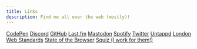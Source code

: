 ```yaml
---
title: Links
description: Find me all over the web (mostly)!
---
```


<nav class=" [ grid ] [ navigator ] ">
    <a class=" [ button ] " href="https://codepen.io/{{ author.codepen }}">CodePen</a>
    <a class=" [ button ] " href="https://last.fm/user/{{ author.lastfm }}">Discord</a>
    <a class=" [ button ] " href="https://github.com/{{ author.github }}">GitHub</a>
    <a class=" [ button ] " href="https://last.fm/user/{{ author.lastfm }}">Last.fm</a>
    <a class=" [ button ] " href="https://{{ author.mastodon.split('@') | last }}/users/{{ author.mastodon.split('@') | first }}">Mastodon</a>
    <a class=" [ button ] " href="{{ author.urls.spotify }}">Spotify</a>
    <a class=" [ button ] " href="https://twitter.com/{{ author.twitter }}">Twitter</a>
    <a class=" [ button ] " href="https://untappd.com/user/{{ author.untappd }}">Untappd</a>
    <a class=" [ button ] " href="https://londonwebstandards.org">London Web Standards</a>
    <a class=" [ button ] " href="https://stateofthebrowser.com">State of the Browser</a>
    <a class=" [ button ] " href="{{ author.employer.url }}">Squiz (I work for them!)</a>
</nav>
